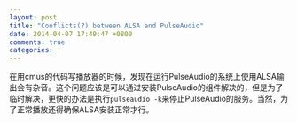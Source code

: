 ```yaml
---
layout: post
title: "Conflicts(?) between ALSA and PulseAudio"
date: 2014-04-07 17:49:47 +0800
comments: true
categories: 
---
```


在用cmus的代码写播放器的时候，发现在运行PulseAudio的系统上使用ALSA输出会有杂音。这个问题应该是可以通过安装PulseAudio的组件解决的，但是为了临时解决，更快的办法是执行`pulseaudio -k`来停止PulseAudio的服务。当然，为了正常播放还得确保ALSA安装正常才行。
